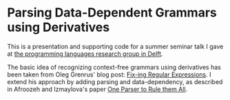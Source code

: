 # Parsing Data-Dependent Grammars using Derivatives

This is a presentation and supporting code for a summer seminar talk I gave at
[the programming languages research group in Delft](https://pl.ewi.tudelft.nl/).

The basic idea of recognizing context-free grammars using derivatives has been
taken from Oleg Grenrus' blog post: [Fix-ing Regular
Expressions](https://well-typed.com/blog/2020/06/fix-ing-regular-expressions/).
I extend his approach by adding parsing and data-dependency, as described in
Afroozeh and Izmaylova's paper [One Parser to Rule them
All](https://ir.cwi.nl/pub/24027/24027B.pdf).

